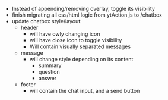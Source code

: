 - Instead of appending/removing overlay, toggle its visibility
- finish migrating all css/html logic from ytAction.js to /chatbox 
- update chatbox style/layout:
  - header
    - will have owly changing icon
    - will have close icon to toggle visibility
    - Will contain visually separated messages
  - message
    - will change style depending on its content
      - summary
      - question
      - answer
  - footer
    - will contain the chat input, and a send button